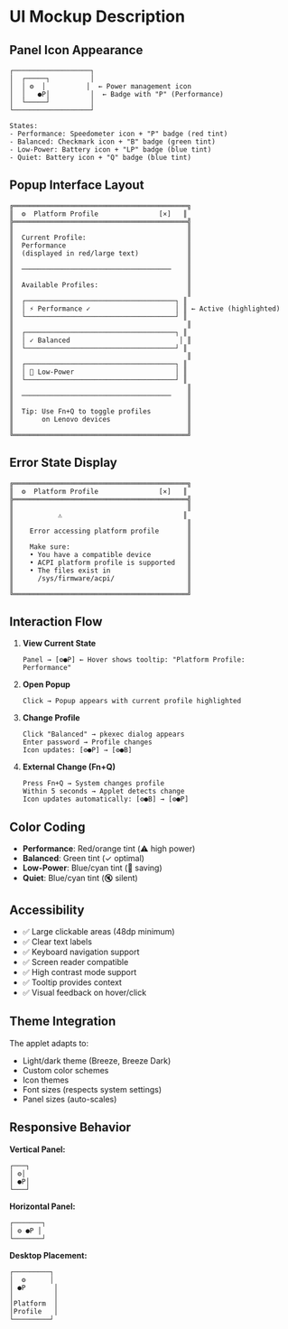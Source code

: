 # UI Mockup Description

## Panel Icon Appearance

```
┌───────────────────┐
│  ┌─────┐          │
│  │ ⚙️  │          │  ← Power management icon
│  │   ●P│          │  ← Badge with "P" (Performance)
│  └─────┘          │
└───────────────────┘

States:
- Performance: Speedometer icon + "P" badge (red tint)
- Balanced: Checkmark icon + "B" badge (green tint)
- Low-Power: Battery icon + "LP" badge (blue tint)
- Quiet: Battery icon + "Q" badge (blue tint)
```

## Popup Interface Layout

```
╔═══════════════════════════════════════════╗
║  ⚙️  Platform Profile               [×]   ║
╠═══════════════════════════════════════════╣
║                                           ║
║  Current Profile:                         ║
║  Performance                              ║
║  (displayed in red/large text)            ║
║                                           ║
║  ─────────────────────────────────────    ║
║                                           ║
║  Available Profiles:                      ║
║                                           ║
║  ┌─────────────────────────────────────┐ ║
║  │ ⚡ Performance ✓                     │ ║ ← Active (highlighted)
║  └─────────────────────────────────────┘ ║
║                                           ║
║  ┌─────────────────────────────────────┐ ║
║  │ ✓ Balanced                           │ ║
║  └─────────────────────────────────────┘ ║
║                                           ║
║  ┌─────────────────────────────────────┐ ║
║  │ 🔋 Low-Power                         │ ║
║  └─────────────────────────────────────┘ ║
║                                           ║
║  ─────────────────────────────────────    ║
║                                           ║
║  Tip: Use Fn+Q to toggle profiles         ║
║       on Lenovo devices                   ║
║                                           ║
╚═══════════════════════════════════════════╝
```

## Error State Display

```
╔═══════════════════════════════════════════╗
║  ⚙️  Platform Profile               [×]   ║
╠═══════════════════════════════════════════╣
║                                           ║
║           ⚠️                              ║
║                                           ║
║    Error accessing platform profile       ║
║                                           ║
║    Make sure:                             ║
║    • You have a compatible device         ║
║    • ACPI platform profile is supported   ║
║    • The files exist in                   ║
║      /sys/firmware/acpi/                  ║
║                                           ║
╚═══════════════════════════════════════════╝
```

## Interaction Flow

1. **View Current State**
   ```
   Panel → [⚙️●P] ← Hover shows tooltip: "Platform Profile: Performance"
   ```

2. **Open Popup**
   ```
   Click → Popup appears with current profile highlighted
   ```

3. **Change Profile**
   ```
   Click "Balanced" → pkexec dialog appears
   Enter password → Profile changes
   Icon updates: [⚙️●P] → [⚙️●B]
   ```

4. **External Change (Fn+Q)**
   ```
   Press Fn+Q → System changes profile
   Within 5 seconds → Applet detects change
   Icon updates automatically: [⚙️●B] → [⚙️●P]
   ```

## Color Coding

- **Performance**: Red/orange tint (⚠️ high power)
- **Balanced**: Green tint (✓ optimal)
- **Low-Power**: Blue/cyan tint (🔋 saving)
- **Quiet**: Blue/cyan tint (🔇 silent)

## Accessibility

- ✅ Large clickable areas (48dp minimum)
- ✅ Clear text labels
- ✅ Keyboard navigation support
- ✅ Screen reader compatible
- ✅ High contrast mode support
- ✅ Tooltip provides context
- ✅ Visual feedback on hover/click

## Theme Integration

The applet adapts to:
- Light/dark theme (Breeze, Breeze Dark)
- Custom color schemes
- Icon themes
- Font sizes (respects system settings)
- Panel sizes (auto-scales)

## Responsive Behavior

**Vertical Panel:**
```
┌───┐
│ ⚙️│
│ ●P│
└───┘
```

**Horizontal Panel:**
```
┌───────┐
│ ⚙️ ●P │
└───────┘
```

**Desktop Placement:**
```
┌─────────┐
│  ⚙️      │
│ ●P       │
│          │
│Platform  │
│Profile   │
└─────────┘
```
